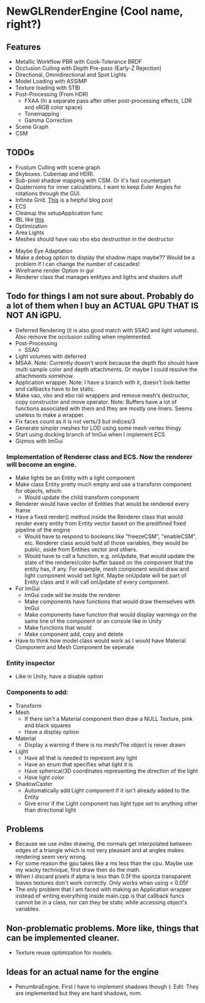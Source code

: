 <!--- https://github.com/adam-p/markdown-here/wiki/Markdown-Cheatsheet#headers -->
# NewGLRenderEngine (Cool name, right?)

## Features
* Metallic Workflow PBR with Cook-Tolerance BRDF
* Occlusion Culling with Depth Pre-pass (Early-Z Rejection)
* Directional, Omnidirectional and Spot Lights
* Model Loading with ASSIMP
* Texture loading with STBI
* Post-Processing (From HDR)
	* FXAA (In a separate pass after other post-processing effects, LDR and sRGB color space)
	* Tonemapping
	* Gamma Correction
* Scene Graph
* CSM

## TODOs
* Frustum Culling with scene graph
* Skyboxes. Cubemap and HDRI.
* Sub-pixel shadow mapping with CSM. <!--Here I'd like to save [this](https://disqus.com/by/disqus_XCUOEk9iLH/?) comment on LearnOpenGL) --> Or it's fast counterpart <!--http://www.kunzhou.net/2009/subpixel_shadow.pdf-->
* Quaternions for inner calculations. I want to keep Euler Angles for rotations through the GUI.
* Infinite Grid. [This](http://asliceofrendering.com/scene%20helper/2020/01/05/InfiniteGrid/) is a helpful blog post
* ECS
* Cleanup the setupApplication func
* IBL like [this](https://www.youtube.com/watch?v=qbDrqARX07o&t=1131s)
* Optimization
* Area Lights
* Meshes should have vao vbo ebo destruction in the destructor
<!--* Interpolate better between cascades <!--https://learn.microsoft.com/en-us/windows/win32/dxtecharts/cascaded-shadow-maps-->
<!--* Improve CSM Quality <!--https://learn.microsoft.com/en-us/windows/win32/dxtecharts/common-techniques-to-improve-shadow-depth-maps-->
* Maybe Eye Adaptation
* Make a debug option to display the shadow maps maybe?? Would be a problem if I can change the number of cascades!
* Wireframe render Option in gui
* Renderer class that manages entityes and ligths and shaders stuff
## Todo for things I am not sure about. Probably do a lot of them when I buy an ACTUAL GPU THAT IS NOT AN iGPU.
* Deferred Rendering (it is also good match with SSAO and light volumes). Also remove the occlusion culling when implemented.
* Post-Processing
	* SSAO
* Light volumes with deferred
* MSAA. Note: Currently doesn't work because the depth fbo should have multi sample color and depth attachments. Or maybe I could resolve the attachments somehow.
* Application wrapper. Note: I have a branch with it, doesn't look better and callbacks have to be static.
* Make vao, vbo and ebo raii wrappers and remove mesh's destructor, copy constructor and move operator. Note: Buffers have a lot of functions associated with them and they are mostly one liners. Seems useless to make a wrapper.
* Fix faces count as it is not verts/3 but indices/3
* Generate simpler meshes for LOD using some mesh vertex thingy
* Start using docking branch of ImGui when I implement ECS
* Gizmos with ImGui

### Implementation of Renderer class and ECS. Now the renderer will become an engine.
* Make lights be an Entity with a light component
* Make class Entity pretty much empty and use a transform component for objects, which:
	* Would update the child transform component
* Renderer would have vector of Entities that would be rendered every frame
* Have a fixed render() method inside the Renderer class that would render every entity from Entity vector based on the predifined fixed pipeline of the engine
	* Would have to respond to booleans like "freezeCSM", "enableCSM", etc. Renderer class would hold all those variables, they would be public, aside from Entities vector and others.
	* Would have to call a function, e.g. onUpdate, that would update the state of the renderer/color buffer based on the component that the entity has, if any. For example, mesh component would draw and light component would set light. Maybe onUpdate will be part of Entity class and it will call onUpdate of every component.
* For ImGui
	* ImGui code will be inside the renderer
	* Make components have functions that would draw themselves with ImGui
	* Make components have function that would display warnings on the same line of the component or an console like in Unity
	* Make functions that would 
	* Make component add, copy and delete
* Have to think how model class would work as I would have Material Component and Mesh Component be seperate

### Entity inspector
* Like in Unity, have a disable option

### Components to add:
* Transform
* Mesh
	* If there isn't a Material component then draw a NULL Texture, pink and black squares
	* Have a display option
* Material
	* Display a warning if there is no mesh/The object is never drawn
* Light
	* Have all that is needed to represent any light
	* Have an enum that specifies what light it is
	* Have spherical/3D coordinates representing the direction of the light
	* Have light color
* ShadowCaster
	* Automatically add Light component if it isn't already added to the Entity
	* Give error if the Light component has light type set to anything other than directional light

## Problems
* Because we use index drawing, the normals get interpolated between edges of a triangle which is not very pleasant and at angles makes rendering seem very wrong.
* For some reason the gpu takes like a ms less than the cpu. Maybe use my wacky technique, first draw then do the math.
* When I discard pixels if alpha is less than 0.5f the sponza transparent leaves textures don't work correctly. Only works when using < 0.05f
* The only problem that I am faced with making an Application wrapper instead of writing everything inside main.cpp is that callback funcs cannot be in a class, nor can they be static while accessing object's variables.

## Non-problematic problems. More like, things that can be implemented cleaner.
* Texture reuse optimization for models.

## Ideas for an actual name for the engine
* PenumbraEngine. First I have to implement shadows though (: Edit: They are implemented but they are hard shadows, nvm.

<!---
## Passes (I have to minimize them, and there will be a lot more)
* Depth Pre-pass
* PBR Pass
* Gradient Skybox Pass (It is ugly but better than nothing)
* Post-Processing pass (all previous passes were rendered on an HDR framebuffer)
-->